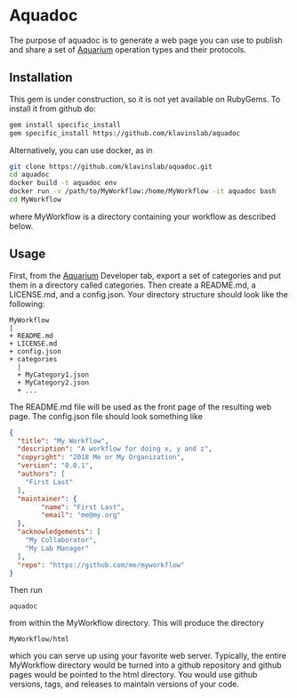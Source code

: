 # Aquadoc

The purpose of aquadoc is to generate a web page you can use to publish and
share a set of [Aquarium](http://klavinslab.org/aquarium) operation types and their protocols.

## Installation
This gem is under construction, so it is not yet available on RubyGems.
To install it from github do:
```bash
gem install specific_install
gem specific_install https://github.com/klavinslab/aquadoc
```

Alternatively, you can use docker, as in
```bash
git clone https://github.com/klavinslab/aquadoc.git
cd aquadoc
docker build -t aquadoc env
docker run -v /path/to/MyWorkflow:/home/MyWorkflow -it aquadoc bash
cd MyWorkflow
```
where MyWorkflow is a directory containing your workflow as described below.

## Usage
First, from the [Aquarium](http://klavinslab.org/aquarium) Developer tab,
export a set of categories and put them in a directory called categories.
Then create a README.md, a LICENSE.md, and a config.json.
Your directory structure should look like the following:

    MyWorkflow
    |
    + README.md
    + LICENSE.md
    + config.json
    + categories
      |
      + MyCategory1.json
      + MyCategory2.json
      + ...

The README.md file will be used as the front page of the resulting web page.
The config.json file should look something like

```json
{
  "title": "My Workflow",
  "description": "A workflow for doing x, y and z",
  "copyright": "2018 Me or My Organization",
  "version": "0.0.1",
  "authors": [
    "First Last"
  ],
  "maintainer": {
        "name": "First Last",
        "email": "me@my.org"
  },
  "acknowledgements": [
    "My Collaborator",
    "My Lab Manager"
  ],
  "repo": "https://github.com/me/myworkflow"
}
```

Then run

    aquadoc

from within the MyWorkflow directory. This will produce the directory

    MyWorkflow/html

which you can serve up using your favorite web server. Typically, the entire MyWorkflow directory
would be turned into a github repository and github pages would be pointed to the html directory.
You would use github versions, tags, and releases to maintain versions of your code.
